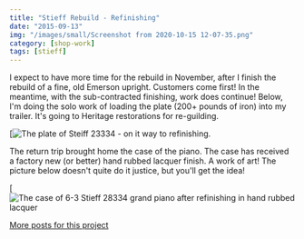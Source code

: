 ```yaml
---
title: "Stieff Rebuild - Refinishing"
date: "2015-09-13"
img: "/images/small/Screenshot from 2020-10-15 12-07-35.png"
category: [shop-work]
tags: [stieff]
---
```


I expect to have more time for the rebuild in November, after I finish the rebuild of a fine, old Emerson upright. Customers come first! In the meantime, with the sub-contracted finishing, work does continue! Below, I'm doing the solo work of loading the plate (200+ pounds of iron) into my trailer. It's going to Heritage restorations for re-guilding.

[![The plate of Steiff 23334 - on it way to refinishing. ](/images/medium/2015-09-03-08.50.23-576x1024.jpg)

The return trip brought home the case of the piano. The case has received a factory new (or better) hand rubbed lacquer finish. A work of art! The picture below doesn't quite do it justice, but you'll get the idea!

[![The case of 6-3 Stieff 28334 grand piano after refinishing in hand rubbed lacquer](/images/medium/2015-09-07-08.35.12-1024x576.jpg)

[More posts for this project](/tag/stieff)
